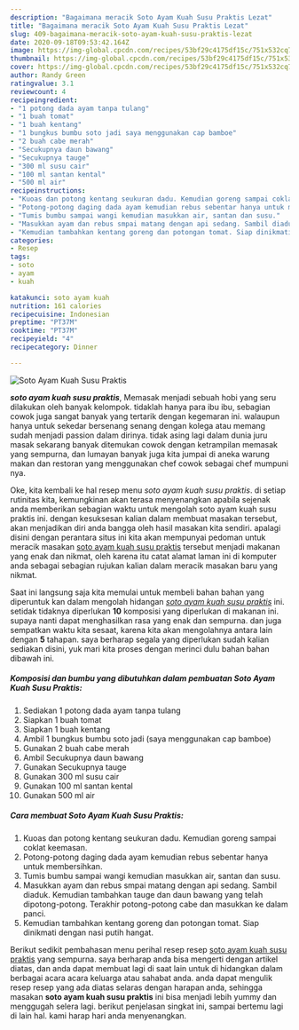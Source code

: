 ```yaml
---
description: "Bagaimana meracik Soto Ayam Kuah Susu Praktis Lezat"
title: "Bagaimana meracik Soto Ayam Kuah Susu Praktis Lezat"
slug: 409-bagaimana-meracik-soto-ayam-kuah-susu-praktis-lezat
date: 2020-09-18T09:53:42.164Z
image: https://img-global.cpcdn.com/recipes/53bf29c4175df15c/751x532cq70/soto-ayam-kuah-susu-praktis-foto-resep-utama.jpg
thumbnail: https://img-global.cpcdn.com/recipes/53bf29c4175df15c/751x532cq70/soto-ayam-kuah-susu-praktis-foto-resep-utama.jpg
cover: https://img-global.cpcdn.com/recipes/53bf29c4175df15c/751x532cq70/soto-ayam-kuah-susu-praktis-foto-resep-utama.jpg
author: Randy Green
ratingvalue: 3.1
reviewcount: 4
recipeingredient:
- "1 potong dada ayam tanpa tulang"
- "1 buah tomat"
- "1 buah kentang"
- "1 bungkus bumbu soto jadi saya menggunakan cap bamboe"
- "2 buah cabe merah"
- "Secukupnya daun bawang"
- "Secukupnya tauge"
- "300 ml susu cair"
- "100 ml santan kental"
- "500 ml air"
recipeinstructions:
- "Kuoas dan potong kentang seukuran dadu. Kemudian goreng sampai coklat keemasan."
- "Potong-potong daging dada ayam kemudian rebus sebentar hanya untuk membersihkan."
- "Tumis bumbu sampai wangi kemudian masukkan air, santan dan susu."
- "Masukkan ayam dan rebus smpai matang dengan api sedang. Sambil diaduk. Kemudian tambahkan tauge dan daun bawang yang telah dipotong-potong. Terakhir potong-potong cabe dan masukkan ke dalam panci."
- "Kemudian tambahkan kentang goreng dan potongan tomat. Siap dinikmati dengan nasi putih hangat."
categories:
- Resep
tags:
- soto
- ayam
- kuah

katakunci: soto ayam kuah 
nutrition: 161 calories
recipecuisine: Indonesian
preptime: "PT37M"
cooktime: "PT37M"
recipeyield: "4"
recipecategory: Dinner

---
```



![Soto Ayam Kuah Susu Praktis](https://img-global.cpcdn.com/recipes/53bf29c4175df15c/751x532cq70/soto-ayam-kuah-susu-praktis-foto-resep-utama.jpg)

<b><i>soto ayam kuah susu praktis</i></b>, Memasak menjadi sebuah hobi yang seru dilakukan oleh banyak kelompok. tidaklah hanya para ibu ibu, sebagian cowok juga sangat banyak yang tertarik dengan kegemaran ini. walaupun hanya untuk sekedar bersenang senang dengan kolega atau memang sudah menjadi passion dalam dirinya. tidak asing lagi dalam dunia juru masak sekarang banyak ditemukan cowok dengan ketrampilan memasak yang sempurna, dan lumayan banyak juga kita jumpai di aneka warung makan dan restoran yang menggunakan chef cowok sebagai chef mumpuni nya.

Oke, kita kembali ke hal resep menu <i>soto ayam kuah susu praktis</i>. di setiap rutinitas kita, kemungkinan akan terasa menyenangkan apabila sejenak anda memberikan sebagian waktu untuk mengolah soto ayam kuah susu praktis ini. dengan kesuksesan kalian dalam membuat masakan tersebut, akan menjadikan diri anda bangga oleh hasil masakan kita sendiri. apalagi disini dengan perantara situs ini kita akan mempunyai pedoman untuk meracik masakan <u>soto ayam kuah susu praktis</u> tersebut menjadi makanan yang enak dan nikmat, oleh karena itu catat alamat laman ini di komputer anda sebagai sebagian rujukan kalian dalam meracik masakan baru yang nikmat.




Saat ini langsung saja kita memulai untuk membeli bahan bahan yang diperuntuk kan dalam mengolah hidangan <u><i>soto ayam kuah susu praktis</i></u> ini. setidak tidaknya diperlukan <b>10</b> komposisi yang diperlukan di makanan ini. supaya nanti dapat menghasilkan rasa yang enak dan sempurna. dan juga sempatkan waktu kita sesaat, karena kita akan mengolahnya antara lain dengan <b>5</b> tahapan. saya berharap segala yang diperlukan sudah kalian sediakan disini, yuk mari kita proses dengan merinci dulu bahan bahan dibawah ini.

<!--inarticleads1-->

##### Komposisi dan bumbu yang dibutuhkan dalam pembuatan Soto Ayam Kuah Susu Praktis:

1. Sediakan 1 potong dada ayam tanpa tulang
1. Siapkan 1 buah tomat
1. Siapkan 1 buah kentang
1. Ambil 1 bungkus bumbu soto jadi (saya menggunakan cap bamboe)
1. Gunakan 2 buah cabe merah
1. Ambil Secukupnya daun bawang
1. Gunakan Secukupnya tauge
1. Gunakan 300 ml susu cair
1. Gunakan 100 ml santan kental
1. Gunakan 500 ml air




<!--inarticleads2-->

##### Cara membuat Soto Ayam Kuah Susu Praktis:

1. Kuoas dan potong kentang seukuran dadu. Kemudian goreng sampai coklat keemasan.
1. Potong-potong daging dada ayam kemudian rebus sebentar hanya untuk membersihkan.
1. Tumis bumbu sampai wangi kemudian masukkan air, santan dan susu.
1. Masukkan ayam dan rebus smpai matang dengan api sedang. Sambil diaduk. Kemudian tambahkan tauge dan daun bawang yang telah dipotong-potong. Terakhir potong-potong cabe dan masukkan ke dalam panci.
1. Kemudian tambahkan kentang goreng dan potongan tomat. Siap dinikmati dengan nasi putih hangat.




Berikut sedikit pembahasan menu perihal resep resep <u>soto ayam kuah susu praktis</u> yang sempurna. saya berharap anda bisa mengerti dengan artikel diatas, dan anda dapat membuat lagi di saat lain untuk di hidangkan dalam berbagai acara acara keluarga atau sahabat anda. anda dapat mengulik resep resep yang ada diatas selaras dengan harapan anda, sehingga masakan <b>soto ayam kuah susu praktis</b> ini bisa menjadi lebih yummy dan menggugah selera lagi. berikut penjelasan singkat ini, sampai bertemu lagi di lain hal. kami harap hari anda menyenangkan.
